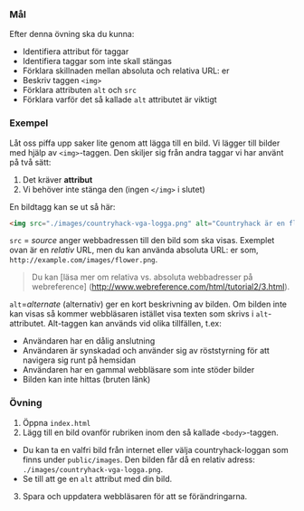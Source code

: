 ### Mål

Efter denna övning ska du kunna:

- Identifiera attribut för taggar
- Identifiera taggar som inte skall stängas
- Förklara skillnaden mellan absoluta och relativa URL: er
- Beskriv taggen `<img>`
- Förklara attributen `alt` och `src`
- Förklara varför det så kallade `alt` attributet är viktigt

### Exempel

Låt oss piffa upp saker lite genom att lägga till en bild. Vi lägger till bilder med hjälp av `<img>`-taggen. Den skiljer sig från andra taggar vi har använt på två sätt:

1. Det kräver **attribut**
2. Vi behöver inte stänga den (ingen `</img>` i slutet)

En bildtagg kan se ut så här:

```html
<img src="./images/countryhack-vga-logga.png" alt="Countryhack är en fläskig datorspelsfestival!">
```

`src` = _source_ anger webbadressen till den bild som ska visas. Exemplet ovan är en _relativ_ URL, men du kan använda absoluta URL: er som, `http://example.com/images/flower.png`.

> Du kan [läsa mer om relativa vs. absoluta webbadresser på webreference] (http://www.webreference.com/html/tutorial2/3.html).

`alt`=_alternate_ (alternativ) ger en kort beskrivning av bilden. Om bilden inte kan visas så kommer webbläsaren istället visa texten som skrivs i `alt`-attributet. Alt-taggen kan används vid olika tillfällen, t.ex:

- Användaren har en dålig anslutning
- Användaren är synskadad och använder sig av röststyrning för att navigera sig runt på hemsidan
- Användaren har en gammal webbläsare som inte stöder bilder
- Bilden kan inte hittas (bruten länk)

### Övning

1. Öppna `index.html`
2. Lägg till en bild ovanför rubriken inom den så kallade `<body>`-taggen.
- Du kan ta en valfri bild från internet eller välja countryhack-loggan som finns under `public/images`. Den bilden får då en relativ adress: `./images/countryhack-vga-logga.png`.
- Se till att ge en `alt` attribut med din bild.
3. Spara och uppdatera webbläsaren för att se förändringarna.
